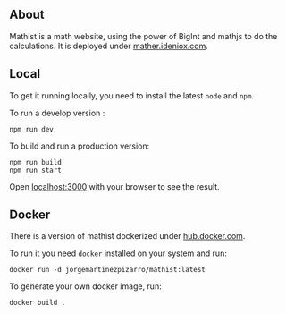 ## About

Mathist is a math website, using the power of BigInt and mathjs to do the calculations. It is deployed under [mather.ideniox.com](https://mather.ideniox.com).

## Local

To get it running locally, you need to install the latest `node` and `npm`.

To run a develop version :

```
npm run dev
```

To build and run a production version: 

```
npm run build
npm run start
```

Open [localhost:3000](http://localhost:3000) with your browser to see the result.

## Docker

There is a version of mathist dockerized under [hub.docker.com](https://hub.docker.com/repository/docker/jorgemartinezpizarro/mathist).

To run it you need `docker` installed on your system and run:

```
docker run -d jorgemartinezpizarro/mathist:latest
```

To generate your own docker image, run:

```
docker build .
```